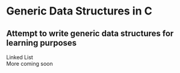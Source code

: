 # Generic Data Structures in C

## Attempt to write generic data structures for learning purposes

Linked List  
More coming soon
